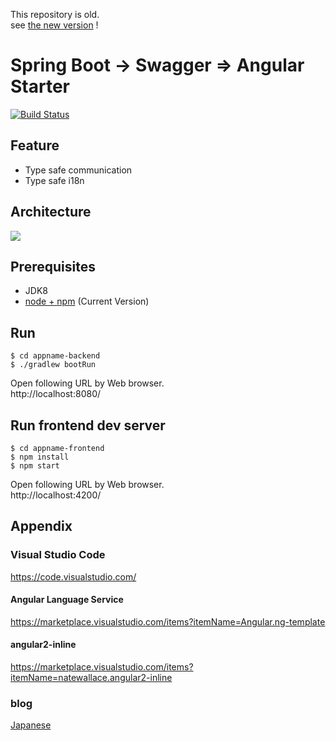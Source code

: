 
This repository is old.  
see [the new version](https://github.com/chibat/spring-openapi-angular-starter) !

# Spring Boot -> Swagger => Angular Starter

[![Build Status](https://travis-ci.org/chibat/springboot-angular-swagger-starter.svg?branch=master)](https://travis-ci.org/chibat/springboot-angular-swagger-starter)

## Feature

* Type safe communication
* Type safe i18n

## Architecture

<img src="https://docs.google.com/drawings/d/1VcTUJNS3Qduj7kTeLohR1n7sKepFp3p0WVhF-SR0oMs/pub?w=638&amp;h=372">

## Prerequisites

* JDK8
* [node + npm](https://nodejs.org/) (Current Version)

## Run

```
$ cd appname-backend
$ ./gradlew bootRun
```
Open following URL by Web browser.  
http://localhost:8080/

## Run frontend dev server

```
$ cd appname-frontend
$ npm install
$ npm start
```

Open following URL by Web browser.  
http://localhost:4200/

## Appendix

### Visual Studio Code

https://code.visualstudio.com/

#### Angular Language Service

https://marketplace.visualstudio.com/items?itemName=Angular.ng-template

#### angular2-inline

https://marketplace.visualstudio.com/items?itemName=natewallace.angular2-inline

### blog

[Japanese](http://tc.hatenablog.com/entry/2017/01/02/185917)

